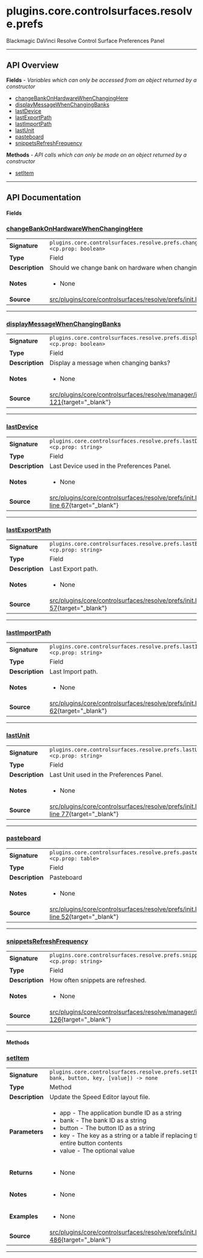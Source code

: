 # plugins.core.controlsurfaces.resolve.prefs

Blackmagic DaVinci Resolve Control Surface Preferences Panel

---

## API Overview
**Fields** - _Variables which can only be accessed from an object returned by a constructor_
 * [changeBankOnHardwareWhenChangingHere](#changebankonhardwarewhenchanginghere)
 * [displayMessageWhenChangingBanks](#displaymessagewhenchangingbanks)
 * [lastDevice](#lastdevice)
 * [lastExportPath](#lastexportpath)
 * [lastImportPath](#lastimportpath)
 * [lastUnit](#lastunit)
 * [pasteboard](#pasteboard)
 * [snippetsRefreshFrequency](#snippetsrefreshfrequency)

**Methods** - _API calls which can only be made on an object returned by a constructor_
 * [setItem](#setitem)


---

## API Documentation

#### Fields


### [changeBankOnHardwareWhenChangingHere](#changebankonhardwarewhenchanginghere)

|                                             |                                                                                     |
| --------------------------------------------|-------------------------------------------------------------------------------------|
| **Signature**                               | `plugins.core.controlsurfaces.resolve.prefs.changeBankOnHardwareWhenChangingHere <cp.prop: boolean>`                                                                    |
| **Type**                                    | Field                                                                     |
| **Description**                             | Should we change bank on hardware when changing in preferences?                                                                     |
| **Notes**                                   | <ul><li>None</li></ul> |
| **Source**                                  | [src/plugins/core/controlsurfaces/resolve/prefs/init.lua line 82](https://github.com/CommandPost/CommandPost/blob/develop/src/plugins/core/controlsurfaces/resolve/prefs/init.lua#L82){target="_blank"} |

---


### [displayMessageWhenChangingBanks](#displaymessagewhenchangingbanks)

|                                             |                                                                                     |
| --------------------------------------------|-------------------------------------------------------------------------------------|
| **Signature**                               | `plugins.core.controlsurfaces.resolve.prefs.displayMessageWhenChangingBanks <cp.prop: boolean>`                                                                    |
| **Type**                                    | Field                                                                     |
| **Description**                             | Display a message when changing banks?                                                                     |
| **Notes**                                   | <ul><li>None</li></ul> |
| **Source**                                  | [src/plugins/core/controlsurfaces/resolve/manager/init.lua line 121](https://github.com/CommandPost/CommandPost/blob/develop/src/plugins/core/controlsurfaces/resolve/manager/init.lua#L121){target="_blank"} |

---


### [lastDevice](#lastdevice)

|                                             |                                                                                     |
| --------------------------------------------|-------------------------------------------------------------------------------------|
| **Signature**                               | `plugins.core.controlsurfaces.resolve.prefs.lastDevice <cp.prop: string>`                                                                    |
| **Type**                                    | Field                                                                     |
| **Description**                             | Last Device used in the Preferences Panel.                                                                     |
| **Notes**                                   | <ul><li>None</li></ul> |
| **Source**                                  | [src/plugins/core/controlsurfaces/resolve/prefs/init.lua line 67](https://github.com/CommandPost/CommandPost/blob/develop/src/plugins/core/controlsurfaces/resolve/prefs/init.lua#L67){target="_blank"} |

---


### [lastExportPath](#lastexportpath)

|                                             |                                                                                     |
| --------------------------------------------|-------------------------------------------------------------------------------------|
| **Signature**                               | `plugins.core.controlsurfaces.resolve.prefs.lastExportPath <cp.prop: string>`                                                                    |
| **Type**                                    | Field                                                                     |
| **Description**                             | Last Export path.                                                                     |
| **Notes**                                   | <ul><li>None</li></ul> |
| **Source**                                  | [src/plugins/core/controlsurfaces/resolve/prefs/init.lua line 57](https://github.com/CommandPost/CommandPost/blob/develop/src/plugins/core/controlsurfaces/resolve/prefs/init.lua#L57){target="_blank"} |

---


### [lastImportPath](#lastimportpath)

|                                             |                                                                                     |
| --------------------------------------------|-------------------------------------------------------------------------------------|
| **Signature**                               | `plugins.core.controlsurfaces.resolve.prefs.lastImportPath <cp.prop: string>`                                                                    |
| **Type**                                    | Field                                                                     |
| **Description**                             | Last Import path.                                                                     |
| **Notes**                                   | <ul><li>None</li></ul> |
| **Source**                                  | [src/plugins/core/controlsurfaces/resolve/prefs/init.lua line 62](https://github.com/CommandPost/CommandPost/blob/develop/src/plugins/core/controlsurfaces/resolve/prefs/init.lua#L62){target="_blank"} |

---


### [lastUnit](#lastunit)

|                                             |                                                                                     |
| --------------------------------------------|-------------------------------------------------------------------------------------|
| **Signature**                               | `plugins.core.controlsurfaces.resolve.prefs.lastUnit <cp.prop: string>`                                                                    |
| **Type**                                    | Field                                                                     |
| **Description**                             | Last Unit used in the Preferences Panel.                                                                     |
| **Notes**                                   | <ul><li>None</li></ul> |
| **Source**                                  | [src/plugins/core/controlsurfaces/resolve/prefs/init.lua line 77](https://github.com/CommandPost/CommandPost/blob/develop/src/plugins/core/controlsurfaces/resolve/prefs/init.lua#L77){target="_blank"} |

---


### [pasteboard](#pasteboard)

|                                             |                                                                                     |
| --------------------------------------------|-------------------------------------------------------------------------------------|
| **Signature**                               | `plugins.core.controlsurfaces.resolve.prefs.pasteboard <cp.prop: table>`                                                                    |
| **Type**                                    | Field                                                                     |
| **Description**                             | Pasteboard                                                                     |
| **Notes**                                   | <ul><li>None</li></ul> |
| **Source**                                  | [src/plugins/core/controlsurfaces/resolve/prefs/init.lua line 52](https://github.com/CommandPost/CommandPost/blob/develop/src/plugins/core/controlsurfaces/resolve/prefs/init.lua#L52){target="_blank"} |

---


### [snippetsRefreshFrequency](#snippetsrefreshfrequency)

|                                             |                                                                                     |
| --------------------------------------------|-------------------------------------------------------------------------------------|
| **Signature**                               | `plugins.core.controlsurfaces.resolve.prefs.snippetsRefreshFrequency <cp.prop: string>`                                                                    |
| **Type**                                    | Field                                                                     |
| **Description**                             | How often snippets are refreshed.                                                                     |
| **Notes**                                   | <ul><li>None</li></ul> |
| **Source**                                  | [src/plugins/core/controlsurfaces/resolve/manager/init.lua line 126](https://github.com/CommandPost/CommandPost/blob/develop/src/plugins/core/controlsurfaces/resolve/manager/init.lua#L126){target="_blank"} |

---

#### Methods


### [setItem](#setitem)

|                                             |                                                                                     |
| --------------------------------------------|-------------------------------------------------------------------------------------|
| **Signature**                               | `plugins.core.controlsurfaces.resolve.prefs.setItem(app, bank, button, key, [value]) -> none`                                                                    |
| **Type**                                    | Method                                                                     |
| **Description**                             | Update the Speed Editor layout file.                                                                     |
| **Parameters**                              | <ul><li>app - The application bundle ID as a string</li><li>bank - The bank ID as a string</li><li>button - The button ID as a string</li><li>key - The key as a string or a table if replacing the entire button contents</li><li>value - The optional value</li></ul> |
| **Returns**                                 | <ul><li>None</li></ul>          |
| **Notes**                                   | <ul><li>None</li></ul> |
| **Examples**                                | <ul><li>None</li></ul> |
| **Source**                                  | [src/plugins/core/controlsurfaces/resolve/prefs/init.lua line 486](https://github.com/CommandPost/CommandPost/blob/develop/src/plugins/core/controlsurfaces/resolve/prefs/init.lua#L486){target="_blank"} |

---

